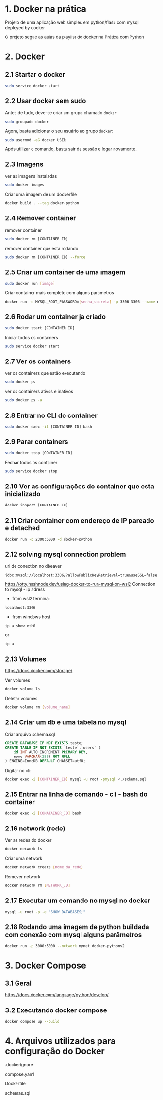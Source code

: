 # 1. Docker na prática
Projeto de uma aplicação web simples em python/flask com mysql deployed by docker

O projeto segue as aulas da playlist de docker na Prática com Python

# 2. Docker 

## 2.1 Startar o docker

```bash
sudo service docker start
```

## 2.2 Usar docker sem sudo

Antes de tudo, deve-se criar um grupo chamado `docker`
```bash
sudo groupadd docker
```

Agora, basta adicionar o seu usuário ao grupo `docker`:
```bash
sudo usermod -aG docker USER
```

Após utilizar o comando, basta sair da sessão e logar novamente.

## 2.3 Imagens

ver as imagens instaladas

``` bash
sudo docker images
```

Criar uma imagem de um dockerfile
``` bash
docker build . --tag docker-python
```

## 2.4 Remover container
remover container 
``` bash
sudo docker rm [CONTAINER ID]
```

remover container que esta rodando
``` bash
sudo docker rm [CONTAINER ID] --force
```
## 2.5 Criar um container de uma imagem
``` bash
sudo docker run [image]
```

Criar container mais completo com alguns parametros
```bash
docker run -e MYSQL_ROOT_PASSWORD=[senha_secreta] -p 3306:3306 --name mysqldb --network mynet -v mysqlVolume:/var/lib/mysql -d mysql:latest
```

## 2.6 Rodar um container ja criado

``` bash
sudo docker start [CONTAINER ID]
```

Iniciar todos os containers
``` bash
sudo service docker start
```

## 2.7 Ver os containers

ver os containers que estão executando
``` bash
sudo docker ps 
```
ver os containers ativos e inativos
``` bash
sudo docker ps -a
```

## 2.8 Entrar no CLI do container

``` bash
sudo docker exec -it [CONTAINER ID] bash
```

## 2.9 Parar containers

``` bash
sudo docker stop [CONTAINER ID]
```

Fechar todos os container
```bash
sudo service docker stop
```

## 2.10 Ver as configurações do container que esta inicializado

```bash
docker inspect [CONTAINER ID]
```

## 2.11 Criar container com endereço de IP pareado e detached 

```bash
docker run -p 2300:5000 -d docker-python
```

## 2.12  solving mysql connection problem
url de conection no dbeaver
```url 
jdbc:mysql://localhost:3306/?allowPublicKeyRetrieval=true&useSSL=false
```

https://otty.hashnode.dev/using-docker-to-run-mysql-on-wsl2
Connection to mysql - ip adress

- from wsl2 terminal:
```bash
localhost:3306
```

- from windows host
```bash
ip a show eth0
```
or
```bash
ip a
```

## 2.13 Volumes

https://docs.docker.com/storage/

Ver volumes
```bash
docker volume ls
```

Deletar volumes
```bash
docker volume rm [volume_name]
```
## 2.14 Criar um db e uma tabela no mysql

Criar arquivo schema.sql
```sql
CREATE DATABASE IF NOT EXISTS teste;
CREATE TABLE IF NOT EXISTS `teste`.`users` (
    id INT AUTO_INCREMENT PRIMARY KEY,
    nome VARCHAR(255) NOT NULL
) ENGINE=InnoDB DEFAULT CHARSET=utf8;
```

Digitar no cli:
```bash
docker exec -i [CONTAINER_ID] mysql -u root -pmysql <./schema.sql
```

## 2.15 Entrar na linha de comando - cli - bash do container

```bash
docker exec -i [CONATAINER_ID] bash
```

## 2.16 network (rede)

Ver as redes do docker
```bash
docker network ls
```

Criar uma network
```bash
docker network create [nome_da_rede]
```

Remover network
```bash
docker network rm [NETWORK_ID]
```

## 2.17 Executar um comando no mysql no docker

```bash
mysql -u root -p -e "SHOW DATABASES;"
```

## 2.18 Rodando uma imagem de python buildada com conexão com mysql alguns parâmetros
```bash
docker run -p 3000:5000 --network mynet docker-pythonv2
```

# 3. Docker Compose
## 3.1 Geral

https://docs.docker.com/language/python/develop/

## 3.2 Executando docker compose
```bash
docker compose up --build
```

# 4. Arquivos utilizados para configuração do Docker

.dockerignore

compose.yaml

Dockerfile

schemas.sql



